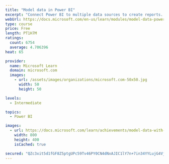 ```yaml
---
title: "Model data in Power BI"
excerpt: "Connect Power BI to multiple data sources to create reports. Define the relationship between your data sources."
webUrl: https://docs.microsoft.com/en-us/learn/modules/model-data-power-bi/
type: course
price: Free
length: PT1H7M
ratings:
  count: 6754
  average: 4.706396
heat: 65

provider:
  name: Microsoft Learn
  domain: microsoft.com
  images:
    - url: /assets/images/organizations/microsoft.com-50x50.jpg
      width: 50
      height: 50

levels:
  - Intermediate

topics:
  - Power BI

images:
  - url: https://docs.microsoft.com/learn/achievements/model-data-with-power-bi-desktop-social.png
    width: 800
    height: 400
    isCached: true

secured: "QZc3xit5d1fGF8Z5ptgUPc59Tv46PY0CN4dNxAJIC1lY7n+7in34YYLujG4VjngVBQVV7P0qNOa3hUtA7S4ZtMsVkwD1Yl+7VSxEaopyUHbq00xTboO17TdZexebxpUrsCNH1oHOywYA+jjNXHbOYDfAcyYkVtc6dFazFwdicQBEBFfYlIIIjOYhCzM+MzoYVC8PG5e93DFfOMOJHpSYCVLnEtUBSuS82rL5QAejB9Y3TlHnNUe63LVps/1ca2bgqUX9JXXtZGmadaK0oYQVUqhxpwKrCt7b1xSxeP9bCisqZCumhXRuWISgg+eS37+DHiKjGYwLt2T1Ol2B5hDPuT43PE4nznfdleSsd/srT3GYsgY/tyIcewP3jMdXcy1mppV+k42/zOUfVpJWSmyId2lOsXCB/++cAWtNz8wRBWY=;iOFhx5PVHfr2Df4Inn9P+g=="
---
```


